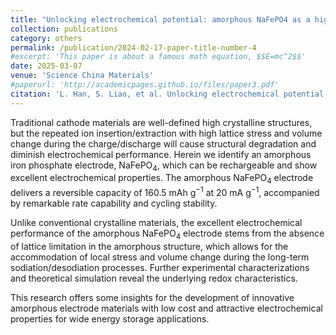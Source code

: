 ```yaml
---
title: "Unlocking electrochemical potential: amorphous NaFePO4 as a high-capacity and cycle-stable cathode material for advanced sodium-ion batteries"
collection: publications
category: others
permalink: /publication/2024-02-17-paper-title-number-4
#excerpt: 'This paper is about a famous math equation, $$E=mc^2$$'
date: 2025-03-07
venue: 'Science China Materials'
#paperurl: 'http://academicpages.github.io/files/paper3.pdf'
citation: 'L. Han, S. Liao, et al. Unlocking electrochemical potential: amorphous NaFePO4 as a high-capacity and cycle-stable cathode material for advanced sodium-ion batteries, Science China Materials, 2025, 68, 1109-1116.'
---
```


Traditional cathode materials are well-defined high crystalline structures, but the repeated ion insertion/extraction with high lattice stress and volume change during the charge/discharge will cause structural degradation and diminish electrochemical performance. Herein we identify an amorphous iron phosphate electrode, NaFePO<sub>4</sub>, which can be rechargeable and show excellent electrochemical properties. The amorphous NaFePO<sub>4</sub> electrode delivers a reversible capacity of 160.5 mAh g<sup>−1</sup> at 20 mA g<sup>−1</sup>, accompanied by remarkable rate capability and cycling stability.

Unlike conventional crystalline materials, the excellent electrochemical performance of the amorphous NaFePO<sub>4</sub> electrode stems from the absence of lattice limitation in the amorphous structure, which allows for the accommodation of local stress and volume change during the long-term sodiation/desodiation processes. Further experimental characterizations and theoretical simulation reveal the underlying redox characteristics.

This research offers some insights for the development of innovative amorphous electrode materials with low cost and attractive electrochemical properties for wide energy storage applications.
